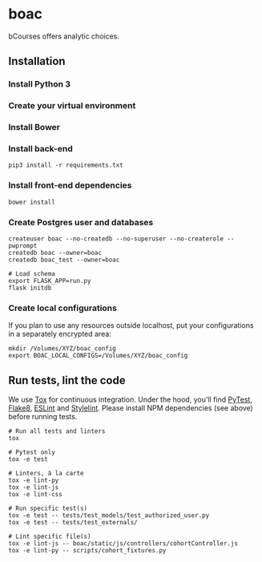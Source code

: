 # boac

bCourses offers analytic choices.

## Installation

### Install Python 3

### Create your virtual environment

### Install Bower

### Install back-end

`pip3 install -r requirements.txt`

### Install front-end dependencies

`bower install`

### Create Postgres user and databases

```
createuser boac --no-createdb --no-superuser --no-createrole --pwprompt
createdb boac --owner=boac
createdb boac_test --owner=boac

# Load schema
export FLASK_APP=run.py
flask initdb
```

### Create local configurations

If you plan to use any resources outside localhost, put your configurations in a separately encrypted area:

```
mkdir /Volumes/XYZ/boac_config
export BOAC_LOCAL_CONFIGS=/Volumes/XYZ/boac_config
```

## Run tests, lint the code

We use [Tox](https://tox.readthedocs.io) for continuous integration. Under the hood, you'll find [PyTest](https://docs.pytest.org), [Flake8](http://flake8.pycqa.org), [ESLint](https://eslint.org/) and [Stylelint](https://stylelint.io). Please install NPM dependencies (see above) before running tests.
```
# Run all tests and linters
tox

# Pytest only
tox -e test

# Linters, à la carte
tox -e lint-py
tox -e lint-js
tox -e lint-css

# Run specific test(s)
tox -e test -- tests/test_models/test_authorized_user.py
tox -e test -- tests/test_externals/

# Lint specific file(s)
tox -e lint-js -- boac/static/js/controllers/cohortController.js
tox -e lint-py -- scripts/cohort_fixtures.py
```
